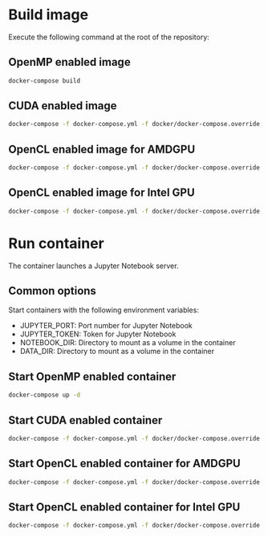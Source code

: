 # Build image
Execute the following command at the root of the repository:
## OpenMP enabled image
```bash
docker-compose build
```

## CUDA enabled image
```bash
docker-compose -f docker-compose.yml -f docker/docker-compose.override.nvidia.yml build
```

## OpenCL enabled image for AMDGPU
```bash
docker-compose -f docker-compose.yml -f docker/docker-compose.override.amdgpu.yml build
```

## OpenCL enabled image for Intel GPU
```bash
docker-compose -f docker-compose.yml -f docker/docker-compose.override.intel-gpu.yml build
```

# Run container
The container launches a Jupyter Notebook server.

## Common options
Start containers with the following environment variables:
* JUPYTER_PORT: Port number for Jupyter Notebook
* JUPYTER_TOKEN: Token for Jupyter Notebook
* NOTEBOOK_DIR: Directory to mount as a volume in the container
* DATA_DIR: Directory to mount as a volume in the container

## Start OpenMP enabled container
```bash
docker-compose up -d
```

## Start CUDA enabled container
```bash
docker-compose -f docker-compose.yml -f docker/docker-compose.override.nvidia.yml up -d
```

## Start OpenCL enabled container for AMDGPU
```bash
docker-compose -f docker-compose.yml -f docker/docker-compose.override.amdgpu.yml up -d
```

## Start OpenCL enabled container for Intel GPU
```bash
docker-compose -f docker-compose.yml -f docker/docker-compose.override.intel-gpu.yml up -d
```




